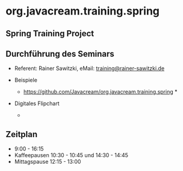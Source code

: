 # org.javacream.training.spring

## Spring Training Project


## Durchführung des Seminars

* Referent: Rainer Sawitzki, eMail: training@rainer-sawitzki.de

* Beispiele
  * https://github.com/Javacream/org.javacream.training.spring
    *  
* Digitales Flipchart

  * 

## Zeitplan

* 9:00 - 16:15
* Kaffeepausen 10:30 - 10:45 und 14:30 - 14:45
* Mittagspause 12:15 - 13:00
